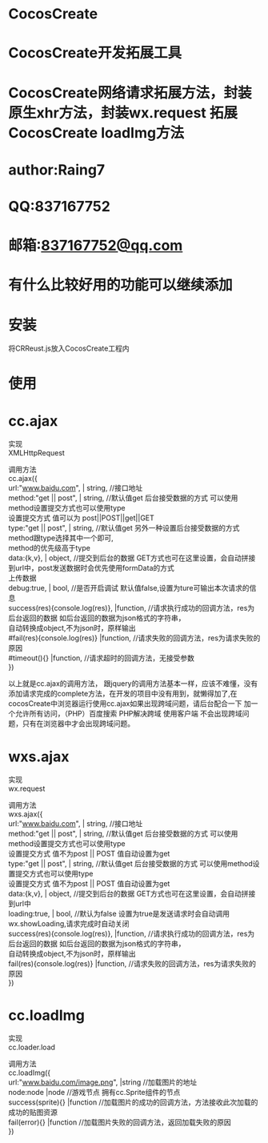 # CocosCreate
# CocosCreate开发拓展工具
# CocosCreate网络请求拓展方法，封装原生xhr方法，封装wx.request 拓展CocosCreate loadImg方法
# author:Raing7
# QQ:837167752
# 邮箱:837167752@qq.com
# 有什么比较好用的功能可以继续添加


# 安装
将CRReust.js放入CocosCreate工程内

# 使用

# cc.ajax

实现  
XMLHttpRequest 

调用方法  
cc.ajax({  
  url:"www.baidu.com",      | string,  //接口地址  
  method:"get || post",     | string,  //默认值get 后台接受数据的方式 可以使用method设置提交方式也可以使用type  
                                         设置提交方式 值可以为 post||POST||get||GET   
  type:"get || post",       | string,  //默认值get 另外一种设置后台接受数据的方式 method跟type选择其中一个即可,   
                                         method的优先级高于type  
  data:{k,v},               | object,  //提交到后台的数据 GET方式也可在这里设置，会自动拼接到url中，post发送数据时会优先使用formData的方式  
                                       上传数据  
  debug:true,               | bool,    //是否开启调试 默认值false,设置为ture可输出本次请求的信息  
  success(res){console.log(res)},   |function,    //请求执行成功的回调方法，res为后台返回的数据 如后台返回的数据为json格式的字符串，  
                                                  自动转换成object,不为json时，原样输出  
  #fail(res){console.log(res)}       |function,    //请求失败的回调方法，res为请求失败的原因  
  #timeout(){}                       |function,    //请求超时的回调方法，无接受参数    
})

以上就是cc.ajax的调用方法， 跟jquery的调用方法基本一样，应该不难懂，没有添加请求完成的complete方法，在开发的项目中没有用到，就懒得加了,在cocosCreate中浏览器运行使用cc.ajax如果出现跨域问题，请后台配合一下 加一个允许所有访问，（PHP）百度搜索 PHP解决跨域 使用客户端 不会出现跨域问题，只有在浏览器中才会出现跨域问题。

# wxs.ajax  

实现  
wx.request  

调用方法  
wxs.ajax({  
  url:"www.baidu.com",        | string,  //接口地址  
  method:"get || post",       | string,  //默认值get 后台接受数据的方式 可以使用method设置提交方式也可以使用type  
                                         设置提交方式 值不为post || POST 值自动设置为get  
  type:"get || post",         | string,  //默认值get 后台接受数据的方式 可以使用method设置提交方式也可以使用type  
                                         设置提交方式 值不为post || POST 值自动设置为get  
  data:{k,v},                 | object,  //提交到后台的数据 GET方式也可在这里设置，会自动拼接到url中  
  loading:true,               | bool,    //默认为false 设置为true是发送请求时会自动调用wx.showLoading,请求完成时自动关闭  
  success(res){console.log(res)},   |function,    //请求执行成功的回调方法，res为后台返回的数据 如后台返回的数据为json格式的字符串，  
                                                  自动转换成object,不为json时，原样输出  
  fail(res){console.log(res)}       |function,    //请求失败的回调方法，res为请求失败的原因  
})

# cc.loadImg  

实现  
cc.loader.load  

调用方法  
cc.loadImg({  
  url:"www.baidu.com/image.png",  |string    //加载图片的地址  
  node:node                       |node      //游戏节点 拥有cc.Sprite组件的节点  
  success(sprite){}               |function  //加载图片的成功的回调方法，方法接收此次加载的成功的贴图资源  
  fail(error){}                   |function  //加载图片失败的回调方法，返回加载失败的原因  
})  
